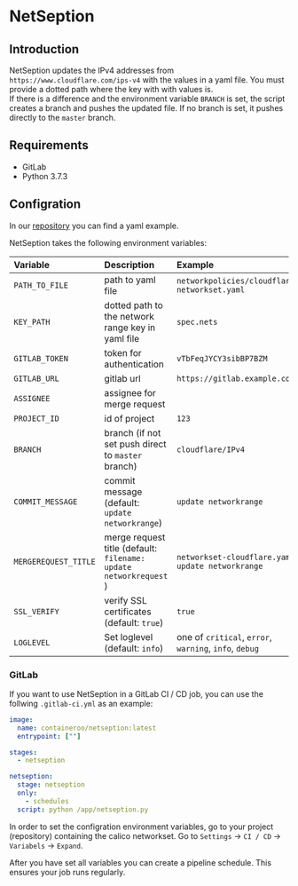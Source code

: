 # NetSeption

## Introduction

NetSeption updates the IPv4 addresses from `https://www.cloudflare.com/ips-v4` with the values in a yaml file. You must provide a dotted path where the key with with values is.  
If there is a difference and the environment variable `BRANCH` is set, the script creates a branch and pushes the updated file. If no branch is set, it pushes directly to the `master` branch.

## Requirements

- GitLab
- Python 3.7.3

## Configration

In our [repository](https://github.com/containeroo/kubernetes-networkpolicies-examples/blob/master/traefik/networkset-cloudflare.yaml) you can find a yaml example.

NetSeption takes the following environment variables:

| Variable             | Description                                                       | Example                                                |
| :------------------- | :---------------------------------------------------------------- | :----------------------------------------------------- |
| `PATH_TO_FILE`       | path to yaml file                                                 | `networkpolicies/cloudflare-networkset.yaml`           |
| `KEY_PATH`           | dotted path to the network range key in yaml file                 | `spec.nets`                                            |
| `GITLAB_TOKEN`       | token for authentication                                          | `vTbFeqJYCY3sibBP7BZM`                                 |
| `GITLAB_URL`         | gitlab url                                                        | `https://gitlab.example.com`                           |
| `ASSIGNEE`           | assignee for merge request                                        |
| `PROJECT_ID`         | id of project                                                     | `123`                                                  |
| `BRANCH`             | branch (if not set push direct to `master` branch)                | `cloudflare/IPv4`                                      |
| `COMMIT_MESSAGE`     | commit message (default: `update networkrange`)                   | `update networkrange`                                  |
| `MERGEREQUEST_TITLE` | merge request title (default: `filename: update networkrequest `) | `networkset-cloudflare.yaml: update networkrange`      |
| `SSL_VERIFY`         | verify SSL certificates (default: `true`)                         | `true`                                                 |
| `LOGLEVEL`           | Set loglevel (default: `info`)                                    | one of `critical`, `error`, `warning`, `info`, `debug` |

### GitLab

If you want to use NetSeption in a GitLab CI / CD job, you can use the follwing `.gitlab-ci.yml` as an example:

```yaml
image:
  name: containeroo/netseption:latest
  entrypoint: [""]

stages:
  - netseption

netseption:
  stage: netseption
  only:
    - schedules
  script: python /app/netseption.py
```

In order to set the configration environment variables, go to your project (repository) containing the calico networkset. 
Go to `Settings` -> `CI / CD` -> `Variabels` -> `Expand`.

After you have set all variables you can create a pipeline schedule. This ensures your job runs regularly.
